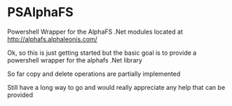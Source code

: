 # PSAlphaFS
Powershell Wrapper for the AlphaFS .Net modules located at http://alphafs.alphaleonis.com/

Ok, so this is just getting started but the basic goal is to provide a powershell wrapper for the alphafs .Net library

So far copy and delete operations are partially implemented

Still have a long way to go and would really appreciate any help that can be provided
